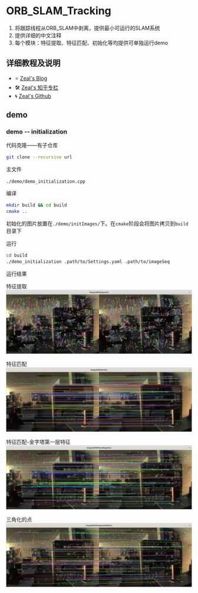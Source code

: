 # ORB_SLAM_Tracking

1. 将跟踪线程从ORB_SLAM中剥离，提供最小可运行的SLAM系统
2. 提供详细的中文注释
3. 每个模块：特征提取、特征匹配、初始化等均提供可单独运行demo

## 详细教程及说明

* ⭐ [Zeal's Blog](https://zeal-up.github.io/categories/)
* 🛠 [Zeal's 知乎专栏](https://www.zhihu.com/people/kai-shi-dong-liao-ge)
* 🌀 [Zeal's Github](https://github.com/zeal-up?tab=repositories)

## demo

### demo -- initialization

代码克隆——有子仓库

```bash
git clone --recursive url
```

主文件

`./demo/demo_initialization.cpp`

编译

```bash
mkdir build && cd build
cmake ..
```

初始化的图片放置在`./demo/initImages/`下。在`cmake`阶段会将图片拷贝到`build`目录下

运行

```bash
cd build
./demo_initialization .path/to/Settings.yaml .path/to/imageSeq
```

运行结果

特征提取
![特征提取](./docs/init/01-features.png)

特征匹配
![特征匹配](./docs/init/02-matches.png)

特征匹配-金字塔第一层特征
![特征匹配-金字塔第一层特征](./docs/init/03-matchesWithFinestFeatures.png)

三角化的点
![三角化的点](./docs/init/04-finestFeaturesWithTriangulated.png)